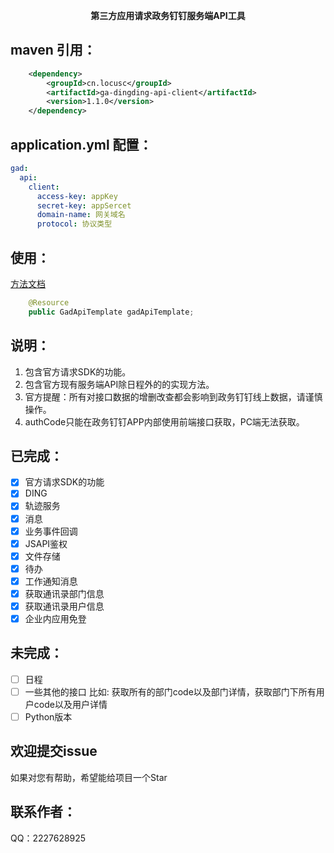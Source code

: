 <p align="center">
	<strong>第三方应用请求政务钉钉服务端API工具</strong>
</p>

## maven 引用：
```xml
    <dependency>
        <groupId>cn.locusc</groupId>
        <artifactId>ga-dingding-api-client</artifactId>
        <version>1.1.0</version>
    </dependency>
```
## application.yml 配置：
```yaml
gad:
  api:
    client:
      access-key: appKey
      secret-key: appSercet
      domain-name: 网关域名
      protocol: 协议类型
```
## 使用：
[方法文档](https://www.gad-docs.locusc.cn/)
```java
    @Resource
    public GadApiTemplate gadApiTemplate;
```
## 说明：
1. 包含官方请求SDK的功能。
2. 包含官方现有服务端API除日程外的的实现方法。
3. 官方提醒：所有对接口数据的增删改查都会影响到政务钉钉线上数据，请谨慎操作。
4. authCode只能在政务钉钉APP内部使用前端接口获取，PC端无法获取。
## 已完成：
* [x] 官方请求SDK的功能 
* [x] DING
* [x] 轨迹服务
* [x] 消息
* [x] 业务事件回调
* [x] JSAPI鉴权
* [x] 文件存储
* [x] 待办
* [x] 工作通知消息
* [x] 获取通讯录部门信息
* [x] 获取通讯录用户信息
* [x] 企业内应用免登
## 未完成：
* [ ] 日程
* [ ] 一些其他的接口 比如: 获取所有的部门code以及部门详情，获取部门下所有用户code以及用户详情
* [ ] Python版本
## 欢迎提交issue
如果对您有帮助，希望能给项目一个Star
## 联系作者：
QQ：2227628925
